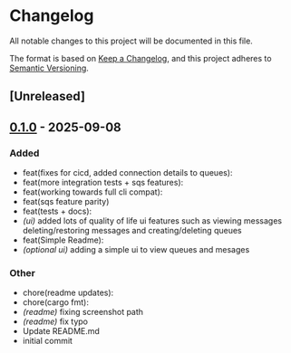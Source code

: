 # Changelog

All notable changes to this project will be documented in this file.

The format is based on [Keep a Changelog](https://keepachangelog.com/en/1.0.0/),
and this project adheres to [Semantic Versioning](https://semver.org/spec/v2.0.0.html).

## [Unreleased]

## [0.1.0](https://github.com/stvnksslr/qlite/releases/tag/v0.1.0) - 2025-09-08

### Added

- feat(fixes for cicd, added connection details to queues):
- feat(more integration tests + sqs features):
- feat(working towards full cli compat):
- feat(sqs feature parity)
- feat(tests + docs):
- *(ui)* added lots of quality of life ui features such as viewing messages deleting/restoring messages and creating/deleting queues
- feat(Simple Readme):
- *(optional ui)* adding a simple ui to view queues and mesages

### Other

- chore(readme updates):
- chore(cargo fmt):
- *(readme)* fixing screenshot path
- *(readme)* fix typo
- Update README.md
- initial commit
